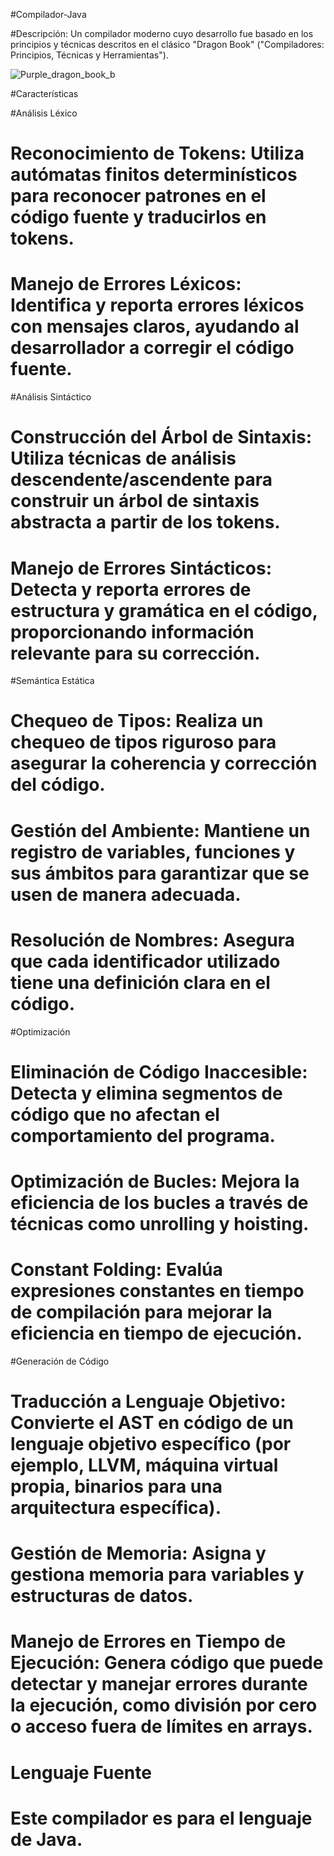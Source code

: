 #Compilador-Java

#Descripción: Un compilador moderno cuyo desarrollo fue basado en los principios y técnicas descritos en el clásico "Dragon Book" ("Compiladores: Principios, Técnicas y Herramientas").


![Purple_dragon_book_b](https://github.com/Mecht21/Compilador-Java/assets/109832204/0d17e7de-db07-4b5e-90de-0ea1723ad9ba)


#Características

#Análisis Léxico

#    Reconocimiento de Tokens: Utiliza autómatas finitos determinísticos para reconocer patrones en el código fuente y traducirlos en tokens.
#    Manejo de Errores Léxicos: Identifica y reporta errores léxicos con mensajes claros, ayudando al desarrollador a corregir el código fuente.

#Análisis Sintáctico

#    Construcción del Árbol de Sintaxis: Utiliza técnicas de análisis descendente/ascendente para construir un árbol de sintaxis abstracta a partir de los tokens.
#    Manejo de Errores Sintácticos: Detecta y reporta errores de estructura y gramática en el código, proporcionando información relevante para su corrección.

#Semántica Estática

 #   Chequeo de Tipos: Realiza un chequeo de tipos riguroso para asegurar la coherencia y corrección del código.
 #   Gestión del Ambiente: Mantiene un registro de variables, funciones y sus ámbitos para garantizar que se usen de manera adecuada.
 #   Resolución de Nombres: Asegura que cada identificador utilizado tiene una definición clara en el código.

#Optimización

#    Eliminación de Código Inaccesible: Detecta y elimina segmentos de código que no afectan el comportamiento del programa.
#    Optimización de Bucles: Mejora la eficiencia de los bucles a través de técnicas como unrolling y hoisting.
#    Constant Folding: Evalúa expresiones constantes en tiempo de compilación para mejorar la eficiencia en tiempo de ejecución.

#Generación de Código

#    Traducción a Lenguaje Objetivo: Convierte el AST en código de un lenguaje objetivo específico (por ejemplo, LLVM, máquina virtual propia, binarios para una arquitectura específica).
#    Gestión de Memoria: Asigna y gestiona memoria para variables y estructuras de datos.
#    Manejo de Errores en Tiempo de Ejecución: Genera código que puede detectar y manejar errores durante la ejecución, como división por cero o acceso fuera de límites en arrays.

# Lenguaje Fuente

# Este compilador es para el lenguaje de Java.
